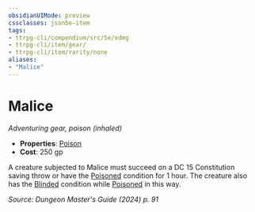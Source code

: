 ```yaml
---
obsidianUIMode: preview
cssclasses: json5e-item
tags:
- ttrpg-cli/compendium/src/5e/xdmg
- ttrpg-cli/item/gear/
- ttrpg-cli/item/rarity/none
aliases: 
- "Malice"
---
```

# Malice
*Adventuring gear, poison (inhaled)*  


- **Properties**: [Poison](2-Mechanics/CLI/rules/item-properties.md#Poison)
- **Cost**: 250 gp

A creature subjected to Malice must succeed on a DC 15 Constitution saving throw or have the [Poisoned](2-Mechanics/CLI/rules/conditions.md#Poisoned) condition for 1 hour. The creature also has the [Blinded](2-Mechanics/CLI/rules/conditions.md#Blinded) condition while [Poisoned](2-Mechanics/CLI/rules/conditions.md#Poisoned) in this way.

*Source: Dungeon Master's Guide (2024) p. 91*